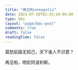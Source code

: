 ```yaml
---
title: "再见Minneapolis"
date: 2021-07-26T02:35:24-04:00
type: bbs
layout: "page/bbs-post"
comments: true
draft: false
readingTime: false
---
```



莫愁前路无知己，天下谁人不识君？

再见啦，明尼阿波利斯。